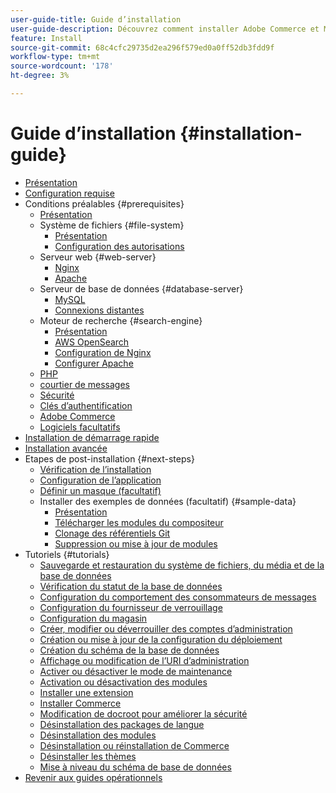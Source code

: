 ```yaml
---
user-guide-title: Guide d’installation
user-guide-description: Découvrez comment installer Adobe Commerce et Magento Open Source pour les déploiements sur site.
feature: Install
source-git-commit: 68c4cfc29735d2ea296f579ed0a0ff52db3fdd9f
workflow-type: tm+mt
source-wordcount: '178'
ht-degree: 3%

---
```



# Guide d’installation {#installation-guide}

- [Présentation](overview.md)
- [Configuration requise](system-requirements.md)
- Conditions préalables {#prerequisites}
   - [Présentation](prerequisites/overview.md)
   - Système de fichiers {#file-system}
      - [Présentation](prerequisites/file-system/overview.md)
      - [Configuration des autorisations](prerequisites/file-system/configure-permissions.md)
   - Serveur web {#web-server}
      - [Nginx](prerequisites/web-server/nginx.md)
      - [Apache](prerequisites/web-server/apache.md)
   - Serveur de base de données {#database-server}
      - [MySQL](prerequisites/database/mysql.md)
      - [Connexions distantes](prerequisites/database/mysql-remote.md)
   - Moteur de recherche {#search-engine}
      - [Présentation](prerequisites/search-engine/overview.md)
      - [AWS OpenSearch](prerequisites/search-engine/aws-opensearch.md)
      - [Configuration de Nginx](prerequisites/search-engine/configure-nginx.md)
      - [Configurer Apache](prerequisites/search-engine/configure-apache.md)
   - [PHP](prerequisites/php-settings.md)
   - [courtier de messages](prerequisites/rabbitmq.md)
   - [Sécurité](prerequisites/security.md)
   - [Clés d’authentification](prerequisites/authentication-keys.md)
   - [Adobe Commerce](prerequisites/commerce.md)
   - [Logiciels facultatifs](prerequisites/optional-software.md)
- [Installation de démarrage rapide](composer.md)
- [Installation avancée](advanced.md)
- Etapes de post-installation {#next-steps}
   - [Vérification de l’installation](next-steps/verify.md)
   - [Configuration de l’application](next-steps/configuration.md)
   - [Définir un masque (facultatif)](next-steps/set-umask.md)
   - Installer des exemples de données (facultatif) {#sample-data}
      - [Présentation](sample-data/overview.md)
      - [Télécharger les modules du compositeur](sample-data/composer-packages.md)
      - [Clonage des référentiels Git](sample-data/git-repositories.md)
      - [Suppression ou mise à jour de modules](sample-data/remove-or-update.md)
- Tutoriels {#tutorials}
   - [Sauvegarde et restauration du système de fichiers, du média et de la base de données](tutorials/backup.md)
   - [Vérification du statut de la base de données](tutorials/database-status.md)
   - [Configuration du comportement des consommateurs de messages](tutorials/message-consumers.md)
   - [Configuration du fournisseur de verrouillage](tutorials/lock-provider.md)
   - [Configuration du magasin](tutorials/store.md)
   - [Créer, modifier ou déverrouiller des comptes d’administration](tutorials/admin.md)
   - [Création ou mise à jour de la configuration du déploiement](tutorials/deployment.md)
   - [Création du schéma de la base de données](tutorials/database.md)
   - [Affichage ou modification de l’URI d’administration](tutorials/admin-uri.md)
   - [Activer ou désactiver le mode de maintenance](tutorials/maintenance-mode.md)
   - [Activation ou désactivation des modules](tutorials/manage-modules.md)
   - [Installer une extension](tutorials/extensions.md)
   - [Installer Commerce](tutorials/install.md)
   - [Modification de docroot pour améliorer la sécurité](tutorials/docroot.md)
   - [Désinstallation des packages de langue](tutorials/language-packages.md)
   - [Désinstallation des modules](tutorials/uninstall-modules.md)
   - [Désinstallation ou réinstallation de Commerce](tutorials/uninstall.md)
   - [Désinstaller les thèmes](tutorials/themes.md)
   - [Mise à niveau du schéma de base de données](tutorials/database-upgrade.md)
- [Revenir aux guides opérationnels](https://experienceleague.adobe.com/docs/commerce-operations/operational-guides/home.html)
